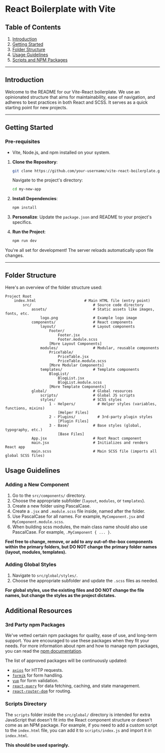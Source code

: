 # React Boilerplate with Vite

## Table of Contents

1. [Introduction](#introduction)
2. [Getting Started](#getting-started)
3. [Folder Structure](#folder-structure)
4. [Usage Guidelines](#usage-guidelines)
5. [Scripts and NPM Packages](#additional-resources)

---

## Introduction

Welcome to the README for our Vite-React boilerplate. We use an opinionated structure that aims for maintainability, ease of navigation, and adheres to best practices in both React and SCSS. It serves as a quick starting point for new projects.

---

## Getting Started

### Pre-requisites

- Vite, Node.js, and npm installed on your system.

1. **Clone the Repository**:

   ```bash
   git clone https://github.com/your-username/vite-react-boilerplate.git my-new-app
   ```

   Navigate to the project's directory:

   ```bash
   cd my-new-app
   ```

2. **Install Dependencies**:

   ```bash
   npm install
   ```

3. **Personalize**: Update the `package.json` and README to your project's specifics.

4. **Run the Project**:

   ```bash
   npm run dev
   ```

You're all set for development! The server reloads automatically upon file changes.

---

## Folder Structure

Here's an overview of the folder structure used:

```
Project Root
    index.html                      # Main HTML file (entry point)
        src/                            # Source code directory
            assets/                     # Static assets like images, fonts, etc.
                logo.png                # Example logo image
            components/                 # React components
                layout/                 # Layout components
                    Footer/
                        Footer.jsx
                        Footer.module.scss
                    [More Layout Components]
                modules/                # Modular, reusable components
                    PriceTable/
                        PriceTable.jsx
                        PriceTable.module.scss
                    [More Modular Components]
                templates/              # Template components
                    BlogList/
                        BlogList.jsx
                        BlogList.module.scss
                    [More Template Components]
            global/                     # Global resources
                scripts/                # Global JS scripts
                styles/                 # SCSS styles
                    1 - Helpers/          # Helper styles (variables, functions, mixins)
                        [Helper Files]
                    2 - Plugins/          # 3rd-party plugin styles
                        [Plugin Files]
                    3 - Base/           # Base styles (global, typography, etc.)
                        [Base Files]
            App.jsx                     # Root React component
            main.jsx                    # Initializes and renders React app
            main.scss                   # Main SCSS file (imports all global SCSS files)
```

## Usage Guidelines

### Adding a New Component

1. Go to the `src/components/` directory.
2. Choose the appropriate subfolder (`layout`, `modules`, or `templates`).
3. Create a new folder using PascalCase.
4. Create a `.jsx` and `.module.scss` file inside, named after the folder.
5. Use PascalCase for all names. For example, `MyComponent.jsx` and `MyComponent.module.scss`.
6. When building scss modules, the main class name should also use PascalCase. For example, `.MyComponent { ... }`.

**Feel free to change, remove, or add to any out-of-the-box components within the primary folders, but DO NOT change the primary folder names (layout, modules, templates).**

### Adding Global Styles

1. Navigate to `src/global/styles/`.
2. Choose the appropriate subfolder and update the `.scss` files as needed.

**For global styles, use the existing files and DO NOT change the file names, but change the styles as the project dictates.**

## Additional Resources

### 3rd Party npm Packages

We've vetted certain npm packages for quality, ease of use, and long-term support. You are encouraged to use these packages when they fit your needs. For more information about npm and how to manage npm packages, you can read the [npm documentation](https://docs.npmjs.com/about-npm).

The list of approved packages will be continuously updated:

- [`axios`](https://www.npmjs.com/package/axios) for HTTP requests.
- [`formik`](https://www.npmjs.com/package/formik) for form handling.
- [`yup`](https://www.npmjs.com/package/yup) for form validation.
- [`react-query`](https://www.npmjs.com/package/@tanstack/react-query) for data fetching, caching, and state management.
- [`react-router-dom`](https://www.npmjs.com/package/react-router-dom) for routing.

### Scripts Directory

The `scripts` folder inside the `src/global/` directory is intended for extra JavaScript that doesn't fit into the React component structure or doesn't come as an NPM package. For example, if you need to add a custom script to the `index.html` file, you can add it to `scripts/index.js` and import it in `index.html`.

**This should be used sparingly.**

